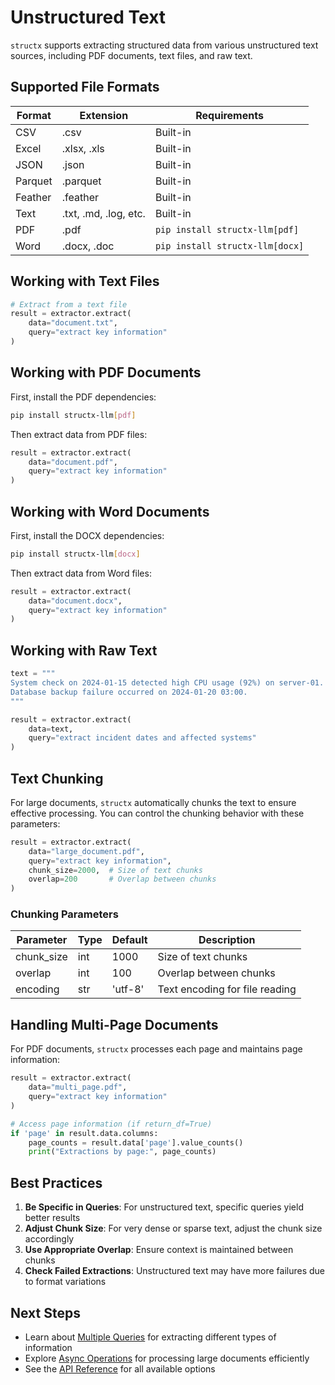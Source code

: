 # Unstructured Text

`structx` supports extracting structured data from various unstructured text
sources, including PDF documents, text files, and raw text.

## Supported File Formats

| Format  | Extension             | Requirements                    |
| ------- | --------------------- | ------------------------------- |
| CSV     | .csv                  | Built-in                        |
| Excel   | .xlsx, .xls           | Built-in                        |
| JSON    | .json                 | Built-in                        |
| Parquet | .parquet              | Built-in                        |
| Feather | .feather              | Built-in                        |
| Text    | .txt, .md, .log, etc. | Built-in                        |
| PDF     | .pdf                  | `pip install structx-llm[pdf]`  |
| Word    | .docx, .doc           | `pip install structx-llm[docx]` |

## Working with Text Files

```python
# Extract from a text file
result = extractor.extract(
    data="document.txt",
    query="extract key information"
)
```

## Working with PDF Documents

First, install the PDF dependencies:

```bash
pip install structx-llm[pdf]
```

Then extract data from PDF files:

```python
result = extractor.extract(
    data="document.pdf",
    query="extract key information"
)
```

## Working with Word Documents

First, install the DOCX dependencies:

```bash
pip install structx-llm[docx]
```

Then extract data from Word files:

```python
result = extractor.extract(
    data="document.docx",
    query="extract key information"
)
```

## Working with Raw Text

```python
text = """
System check on 2024-01-15 detected high CPU usage (92%) on server-01.
Database backup failure occurred on 2024-01-20 03:00.
"""

result = extractor.extract(
    data=text,
    query="extract incident dates and affected systems"
)
```

## Text Chunking

For large documents, `structx` automatically chunks the text to ensure effective
processing. You can control the chunking behavior with these parameters:

```python
result = extractor.extract(
    data="large_document.pdf",
    query="extract key information",
    chunk_size=2000,  # Size of text chunks
    overlap=200       # Overlap between chunks
)
```

### Chunking Parameters

| Parameter  | Type | Default | Description                    |
| ---------- | ---- | ------- | ------------------------------ |
| chunk_size | int  | 1000    | Size of text chunks            |
| overlap    | int  | 100     | Overlap between chunks         |
| encoding   | str  | 'utf-8' | Text encoding for file reading |

## Handling Multi-Page Documents

For PDF documents, `structx` processes each page and maintains page information:

```python
result = extractor.extract(
    data="multi_page.pdf",
    query="extract key information"
)

# Access page information (if return_df=True)
if 'page' in result.data.columns:
    page_counts = result.data['page'].value_counts()
    print("Extractions by page:", page_counts)
```

## Best Practices

1. **Be Specific in Queries**: For unstructured text, specific queries yield
   better results
2. **Adjust Chunk Size**: For very dense or sparse text, adjust the chunk size
   accordingly
3. **Use Appropriate Overlap**: Ensure context is maintained between chunks
4. **Check Failed Extractions**: Unstructured text may have more failures due to
   format variations

## Next Steps

- Learn about [Multiple Queries](multiple-queries.md) for extracting different
  types of information
- Explore [Async Operations](async-operations.md) for processing large documents
  efficiently
- See the [API Reference](../api/extractor.md) for all available options
